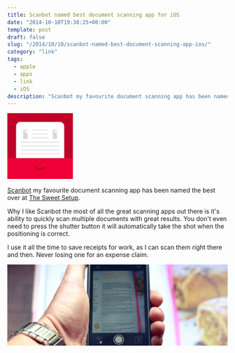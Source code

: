 ```yaml
---
title: Scanbot named best document scanning app for iOS
date: "2014-10-10T19:38:25+00:00"
template: post
draft: false
slug: "/2014/10/10/scanbot-named-best-document-scanning-app-ios/"
category: "link"
tags:
  - apple
  - apps
  - link
  - iOS
description: "Scanbot my favourite document scanning app has been named the best over at The Sweet Setup."
---
```


![Scanbot Icon](./icon-scanbot-150x150.jpg)

[Scanbot](https://itunes.apple.com/nz/app/scanbot-pdf-scanner-qr-reader/id834854351?mt=8&uo=4&at=10lnRx) my favourite document scanning app has been named the best over at [The Sweet Setup](http://thesweetsetup.com/apps/best-scanning-app-ios/).

Why I like Scanbot the most of all the great scanning apps out there is it's ability to quickly scan multiple documents with great results. You don't even need to press the shutter button it will automatically take the shot when the positioning is correct.

I use it all the time to save receipts for work, as I can scan them right there and then. Never losing one for an expense claim.

![The Scanbot app scanning a recipe on sausage rolls](./scanbot-feature.jpg)
